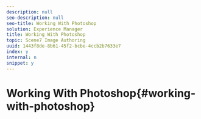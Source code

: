 ```yaml
---
description: null
seo-description: null
seo-title: Working With Photoshop
solution: Experience Manager
title: Working With Photoshop
topic: Scene7 Image Authoring
uuid: 1443f8de-8b61-45f2-bcbe-4ccb2b7633e7
index: y
internal: n
snippet: y
---
```


# Working With Photoshop{#working-with-photoshop}


